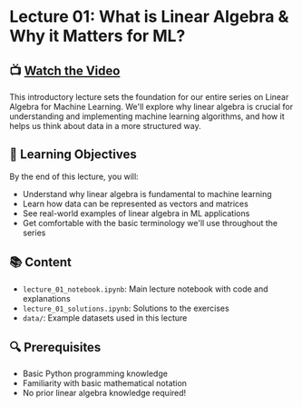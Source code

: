 # Lecture 01: What is Linear Algebra & Why it Matters for ML?

## 📺 [Watch the Video](https://youtube.com/your-video-link)

This introductory lecture sets the foundation for our entire series on Linear Algebra for Machine Learning. We'll explore why linear algebra is crucial for understanding and implementing machine learning algorithms, and how it helps us think about data in a more structured way.

## 🎯 Learning Objectives

By the end of this lecture, you will:
- Understand why linear algebra is fundamental to machine learning
- Learn how data can be represented as vectors and matrices
- See real-world examples of linear algebra in ML applications
- Get comfortable with the basic terminology we'll use throughout the series

## 📚 Content

- `lecture_01_notebook.ipynb`: Main lecture notebook with code and explanations
- `lecture_01_solutions.ipynb`: Solutions to the exercises
- `data/`: Example datasets used in this lecture

## 🔍 Prerequisites

- Basic Python programming knowledge
- Familiarity with basic mathematical notation
- No prior linear algebra knowledge required!
